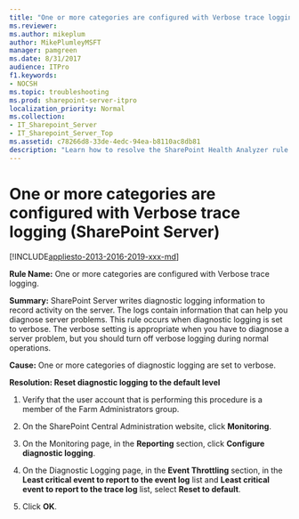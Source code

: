```yaml
---
title: "One or more categories are configured with Verbose trace logging (SharePoint Server)"
ms.reviewer: 
ms.author: mikeplum
author: MikePlumleyMSFT
manager: pamgreen
ms.date: 8/31/2017
audience: ITPro
f1.keywords:
- NOCSH
ms.topic: troubleshooting
ms.prod: sharepoint-server-itpro
localization_priority: Normal
ms.collection:
- IT_Sharepoint_Server
- IT_Sharepoint_Server_Top
ms.assetid: c78266d8-33de-4edc-94ea-b8110ac8db81
description: "Learn how to resolve the SharePoint Health Analyzer rule: One or more categories are configured with verbose trace logging, for SharePoint Server."
---
```


# One or more categories are configured with Verbose trace logging (SharePoint Server)

[!INCLUDE[appliesto-2013-2016-2019-xxx-md](../includes/appliesto-2013-2016-2019-xxx-md.md)]
  
 **Rule Name:** One or more categories are configured with Verbose trace logging. 
  
 **Summary:** SharePoint Server writes diagnostic logging information to record activity on the server. The logs contain information that can help you diagnose server problems. This rule occurs when diagnostic logging is set to verbose. The verbose setting is appropriate when you have to diagnose a server problem, but you should turn off verbose logging during normal operations. 
  
 **Cause:** One or more categories of diagnostic logging are set to verbose. 
  
 **Resolution: Reset diagnostic logging to the default level**
  
1. Verify that the user account that is performing this procedure is a member of the Farm Administrators group.
    
2. On the SharePoint Central Administration website, click **Monitoring**. 
    
3. On the Monitoring page, in the **Reporting** section, click **Configure diagnostic logging**. 
    
4. On the Diagnostic Logging page, in the **Event Throttling** section, in the **Least critical event to report to the event log** list and **Least critical event to report to the trace log** list, select **Reset to default**. 
    
5. Click **OK**.
    

